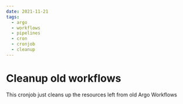 ```yaml
---
date: 2021-11-21
tags:
  - argo
  - workflows
  - pipelines
  - cron
  - cronjob
  - cleanup
---
```


# Cleanup old workflows

This cronjob just cleans up the resources left from old Argo Workflows
